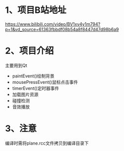 <!--
 * @Author: Clark
 * @Email: haixuanwoTxh@gmail.com
 * @Date: 2024-07-30 22:18:40
 * @LastEditors: Clark
 * @LastEditTime: 2024-07-30 22:18:54
 * @Description: file content
-->


# 1、项目B站地址
https://www.bilibili.com/video/BV1xy4y1m794?p=1&vd_source=61363fbbdf08b54a8f8447d47d98b6a9

# 2、项目介绍

主要用到Qt
- paintEvent()绘制背景
- mousePressEvent()鼠标点击事件
- timerEvent()定时器事件
- 加载图片资源
- 碰撞检测
- 音效播放

# 3、注意
编译时需将plane.rcc文件拷贝到编译目录下
